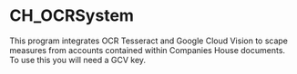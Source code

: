# CH_OCRSystem
This program integrates OCR Tesseract and Google Cloud Vision to scape measures from accounts contained within Companies House documents. To use this you will need a GCV key.
